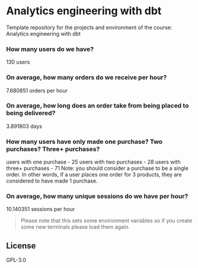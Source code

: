 # Analytics engineering with dbt

Template repository for the projects and environment of the course: Analytics engineering with dbt

### How many users do we have?
130 users

### On average, how many orders do we receive per hour?
7.680851 orders per hour

### On average, how long does an order take from being placed to being delivered?
3.891803 days

### How many users have only made one purchase? Two purchases? Three+ purchases?
users with one purchase - 25
users with two purchases - 28
users with three+ purchases - 71
Note: you should consider a purchase to be a single order. In other words, if a user places one order for 3 products, they are considered to have made 1 purchase.

### On average, how many unique sessions do we have per hour?
10.140351 sessions per hour
> Please note that this sets some environment variables so if you create some new terminals please load them again.

## License
GPL-3.0
